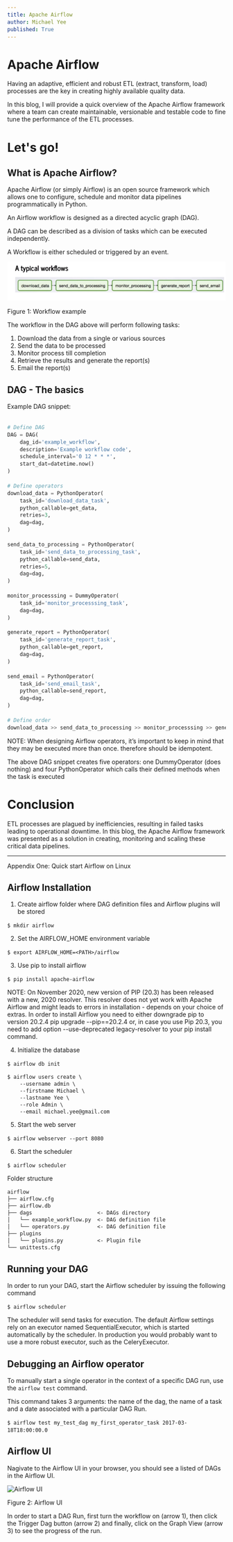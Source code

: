 ```yaml
---
title: Apache Airflow
author: Michael Yee
published: True
---
```



# Apache Airflow

Having an adaptive, efficient and robust ETL (extract, transform, load) processes are the key in creating highly available quality data.

In this blog, I will provide a quick overview of the Apache Airflow framework where a team can create maintainable, versionable and testable code to fine tune the performance of the ETL processes.

# Let's go!

## What is Apache Airflow?

Apache Airflow (or simply Airflow) is an open source framework which allows one to configure, schedule and monitor data pipelines programmatically in Python.

An Airflow workflow is designed as a directed acyclic graph (DAG). 

A DAG can be described as a division of tasks which can be executed independently.

A Workflow is either scheduled or triggered by an event.

![Example Workflow](../images/airflow/example_workflow.png "Example Workflow")

Figure 1:  Workflow example

The workflow in the DAG above will perform following tasks:

1) Download the data from a single or various sources
2) Send the data to be processed
3) Monitor process till completion
4) Retrieve the results and generate the report(s)
5) Email the report(s)

## DAG - The basics

Example DAG snippet:

```python

# Define DAG
DAG = DAG(
    dag_id='example_workflow',
    description='Example workflow code',
    schedule_interval='0 12 * * *',
    start_dat=datetime.now()
)

# Define operators
download_data = PythonOperator(
    task_id='download_data_task',
    python_callable=get_data,
    retries=3,
    dag=dag,
)

send_data_to_processing = PythonOperator(
    task_id='send_data_to_processing_task',
    python_callable=send_data,
    retries=5,
    dag=dag,
)

monitor_processsing = DummyOperator(
    task_id='monitor_processsing_task',
    dag=dag,
)

generate_report = PythonOperator(
    task_id='generate_report_task',
    python_callable=get_report,
    dag=dag,
)

send_email = PythonOperator(
    task_id='send_email_task',
    python_callable=send_report,
    dag=dag,
)

# Define order
download_data >> send_data_to_processing >> monitor_processsing >> generate_report >> send_email
```
NOTE: When designing Airflow operators, it’s important to keep in mind that they may be executed more than once. therefore should be idempotent.

The above DAG snippet creates five operators: one DummyOperator (does nothing) and four PythonOperator which calls their defined methods when the task is executed

# Conclusion

ETL processes are plagued by inefficiencies, resulting in failed tasks leading to operational downtime.  In this blog, the Apache Airflow framework was presented as a solution in creating, monitoring and scaling these critical data pipelines.

---

Appendix One: Quick start Airflow on Linux

## Airflow Installation

1) Create airflow folder where DAG definition files and Airflow plugins will be stored

```$ mkdir airflow```

2) Set the AIRFLOW_HOME environment variable

```$ export AIRFLOW_HOME=<PATH>/airflow```

3) Use pip to install airflow

```$ pip install apache-airflow```

NOTE: On November 2020, new version of PIP (20.3) has been released with a new, 2020 resolver. This resolver does not yet work with Apache Airflow and might leads to errors in installation - depends on your choice of extras. In order to install Airflow you need to either downgrade pip to version 20.2.4 pip upgrade --pip==20.2.4 or, in case you use Pip 20.3, you need to add option --use-deprecated legacy-resolver to your pip install command.

4) Initialize the database

```$ airflow db init```

```
$ airflow users create \
    --username admin \
    --firstname Michael \
    --lastname Yee \
    --role Admin \
    --email michael.yee@gmail.com
```

5) Start the web server

```$ airflow webserver --port 8080```

6) Start the scheduler

```$ airflow scheduler```

Folder structure

```
airflow
├── airflow.cfg
├── airflow.db
├── dags                     <- DAGs directory
│   └── example_workflow.py  <- DAG definition file
│   └── operators.py         <- DAG definition file
├── plugins
│   └── plugins.py           <- Plugin file
└── unittests.cfg
```

## Running your DAG

In order to run your DAG, start the Airflow scheduler by issuing the following command

```$ airflow scheduler```

The scheduler will send tasks for execution. The default Airflow settings rely on an executor named SequentialExecutor, which is started automatically by the scheduler. In production you would probably want to use a more robust executor, such as the CeleryExecutor.

## Debugging an Airflow operator

To manually start a single operator in the context of a specific DAG run, use the `airflow test` command. 

This command takes 3 arguments: the name of the dag, the name of a task and a date associated with a particular DAG Run.

```$ airflow test my_test_dag my_first_operator_task 2017-03-18T18:00:00.0```

## Airflow UI

Nagivate to the Airflow UI in your browser, you should see a listed of DAGs in the Airflow UI.

![Airflow UI](../images/airflow/airflow_ui.png "Airflow UI")

Figure 2: Airflow UI

In order to start a DAG Run, first turn the workflow on (arrow 1), then click the Trigger Dag button (arrow 2) and finally, click on the Graph View (arrow 3) to see the progress of the run.
